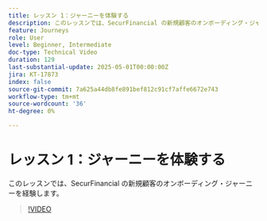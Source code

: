 ```yaml
---
title: レッスン 1：ジャーニーを体験する
description: このレッスンでは、SecurFinancial の新規顧客のオンボーディング・ジャーニーを経験します。
feature: Journeys
role: User
level: Beginner, Intermediate
doc-type: Technical Video
duration: 129
last-substantial-update: 2025-05-01T00:00:00Z
jira: KT-17873
index: false
source-git-commit: 7a625a44db8fe891bef812c91cf7affe6672e743
workflow-type: tm+mt
source-wordcount: '36'
ht-degree: 0%

---
```



# レッスン 1：ジャーニーを体験する

このレッスンでは、SecurFinancial の新規顧客のオンボーディング・ジャーニーを経験します。

>[!VIDEO](https://video.tv.adobe.com/v/3457827/?learn=on&enablevpops)
